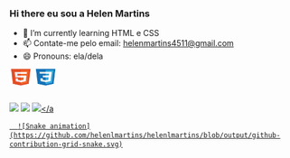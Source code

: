 ### Hi there  eu sou a Helen Martins

- 🌱 I’m currently learning  HTML e CSS
- 📫 Contate-me pelo email: helenmartins4511@gmail.com
- 😄 Pronouns: ela/dela

<img align="center" alt="Rafa-CSS" height="30" width="40"
src="https://raw.githubusercontent.com/devicons/devicon/master/icons/html5/html5-original.svg">
<img align="center" alt="Rafa-CSS" height="30" width="40" 
src="https://raw.githubusercontent.com/devicons/devicon/master/icons/css3/css3-original.svg">
</div>
      
 ##
 <div>
  
 <a href = "mailto:helenmartins4511@gmail.com"><img src="https://img.shields.io/badge/-Gmail-%23333?style=for-the-badge&logo=gmail&logoColor=white" target="_blank"></a>
<a href="https://www.linkedin.com/in/helen-martins-505263209" target="_blank"><img src="https://img.shields.io/badge/-LinkedIn-%230077B5?style=for-the-badge&logo=linkedin&logoColor=white" target="_blank"></a>
 <a href="https://www.instagram.com/martinshelen88" target="_blank"><img src="https://img.shields.io/badge/-Instagram-%23E4405F?style=for-the-badge&logo=instagram&logoColor=white" target="_blank"></a
       
      ![Snake animation](https://github.com/helenlmartins/helenlmartins/blob/output/github-contribution-grid-snake.svg)

 </div>
 
 
